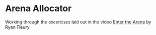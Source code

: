 # Arena Allocator

Working through the excercises laid out in the video [Enter the Arena](https://vimeo.com/856069590) by Ryan Fleury
